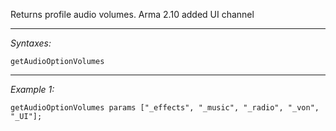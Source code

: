 Returns profile audio volumes. Arma 2.10 added UI channel


---
*Syntaxes:*

`getAudioOptionVolumes`

---
*Example 1:*

```sqf
getAudioOptionVolumes params ["_effects", "_music", "_radio", "_von", "_UI"];
```